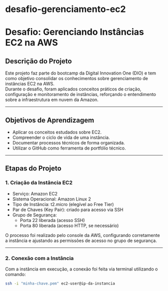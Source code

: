 # desafio-gerenciamento-ec2
# Desafio: Gerenciando Instâncias EC2 na AWS  

## Descrição do Projeto  
Este projeto faz parte do bootcamp da Digital Innovation One (DIO) e tem como objetivo consolidar os conhecimentos sobre gerenciamento de instâncias EC2 na AWS.  
Durante o desafio, foram aplicados conceitos práticos de criação, configuração e monitoramento de instâncias, reforçando o entendimento sobre a infraestrutura em nuvem da Amazon.  

---

## Objetivos de Aprendizagem  
- Aplicar os conceitos estudados sobre EC2.  
- Compreender o ciclo de vida de uma instância.  
- Documentar processos técnicos de forma organizada.  
- Utilizar o GitHub como ferramenta de portfólio técnico.  

---

## Etapas do Projeto  

### 1. Criação da Instância EC2  
- Serviço: Amazon EC2  
- Sistema Operacional: Amazon Linux 2  
- Tipo de Instância: t2.micro (elegível ao Free Tier)  
- Par de Chaves (Key Pair): criado para acesso via SSH  
- Grupo de Segurança:  
  - Porta 22 liberada (acesso SSH)  
  - Porta 80 liberada (acesso HTTP, se necessário)

O processo foi realizado pelo console da AWS, configurando corretamente a instância e ajustando as permissões de acesso no grupo de segurança.

---

### 2. Conexão com a Instância  
Com a instância em execução, a conexão foi feita via terminal utilizando o comando:

```bash
ssh -i "minha-chave.pem" ec2-user@ip-da-instancia
